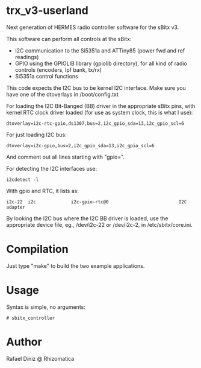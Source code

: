 # trx_v3-userland

Next generation of HERMES radio controller software for the sBitx v3. 

This software can perform all controls at the sBitx:

* I2C communication to the Si5351a and ATTiny85 (power fwd and ref readings)
* GPIO using the GPIOLIB library (gpiolib directory), for all kind of radio controls (encoders, lpf bank, tx/rx)
* Si5351a control functions


This code expects the I2C bus to be kernel I2C interface. Make sure you have one of the dtoverlays
in /boot/config.txt

For loading the I2C Bit-Banged (BB) driver in the appropriate sBitx pins, with kernel RTC clock driver loaded (for use as system clock, this is what I use):
```
dtoverlay=i2c-rtc-gpio,ds1307,bus=2,i2c_gpio_sda=13,i2c_gpio_scl=6
```
For just loading I2C bus:

```
dtoverlay=i2c-gpio,bus=2,i2c_gpio_sda=13,i2c_gpio_scl=6
```

And comment out all lines starting with "gpio=".

For detecting the I2C interfaces use:

```
i2cdetect -l

```

With gpio and RTC, it lists as:

```
i2c-22  i2c             i2c-gpio-rtc@0                          I2C adapter
```

By looking the I2C bus where the I2C BB driver is loaded, use the appropriate device file, eg., /dev/i2c-22 or /dev/i2c-2, in /etc/sbitx/core.ini.

# Compilation

Just type "make" to build the two example applications. 


# Usage

Syntax is simple, no arguments:

```
# sbitx_controller
```


# Author

Rafael Diniz @ Rhizomatica

